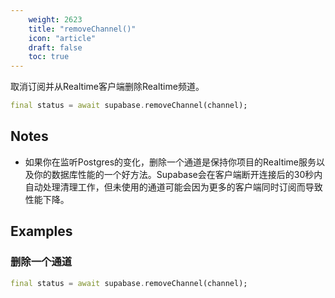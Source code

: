 ```yaml
---
    weight: 2623
    title: "removeChannel()"
    icon: "article"
    draft: false
    toc: true
---
```


取消订阅并从Realtime客户端删除Realtime频道。


```dart
final status = await supabase.removeChannel(channel);
```






## Notes

- 如果你在监听Postgres的变化，删除一个通道是保持你项目的Realtime服务以及你的数据库性能的一个好方法。Supabase会在客户端断开连接后的30秒内自动处理清理工作，但未使用的通道可能会因为更多的客户端同时订阅而导致性能下降。










## Examples

### 删除一个通道



```dart
final status = await supabase.removeChannel(channel);
```